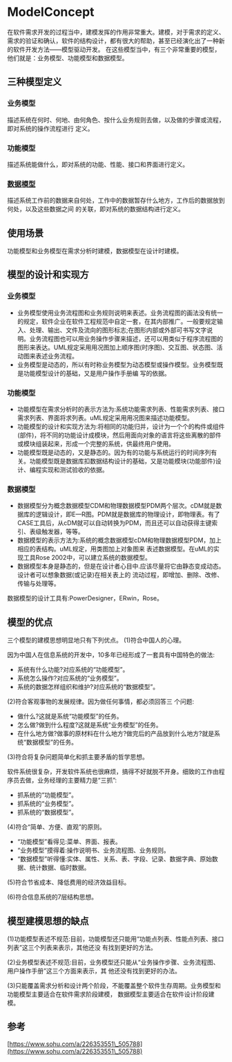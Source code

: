 # ModelConcept

在软件需求开发的过程当中，建模发挥的作用非常重大。建模，对于需求的定义、需求的验证和确认，软件的结构设计，都有很大的帮助，甚至已经演化出了一种新的软件开发方法——模型驱动开发。 在这些模型当中，有三个非常重要的模型，他们就是：业务模型、功能模型和数据模型。

## 三种模型定义

### 业务模型

描述系统在何时、何地、由何角色、按什么业务规则去做，以及做的步骤或流程，即对系统的操作流程进行 定义。

### 功能模型

描述系统能做什么，即对系统的功能、性能、接口和界面进行定义。

### [数据模型](chapter3.md)

描述系统工作前的数据来自何处，工作中的数据暂存什么地方，工作后的数据放到何处，以及这些数据之间 的关联，即对系统的数据结构进行定义。

## 使用场景

功能模型和业务模型在需求分析时建模，数据模型在设计时建模。

## 模型的设计和实现方

### 业务模型

* 业务模型使用业务流程图和业务规则说明来表述。业务流程图的画法没有统一的规定，软件企业在软件工程规范中自定一套，在其内部推广。一般要规定输入、处理、输出、文件及流向的图形标志;在图形内部或外部可书写文字说明。业务流程图也可以用业务操作步骤来描述，还可以用类似于程序流程图的图形来表达。UML规定采用用况图加上顺序图(时序图)、交互图、状态图、活动图来表述业务流程。
* 业务模型是动态的，所以有时称业务模型为动态模型或操作模型。业务模型既是功能模型设计的基础，又是用户操作手册编 写的依据。

### 功能模型

* 功能模型在需求分析时的表示方法为:系统功能需求列表、性能需求列表、接口需求列表、界面将求列表。uML规定采用用况图来描述功能模型。
* 功能模型的设计和实现方法为:将相同的功能归并，设计为一个个的构件或组件(部件)，将不同的功能设计成模块，然后用面向对象的语言将这些离散的部件或模块组装起来，形成一个完整的系统，供最终用户使用。
* 功能模型既是动态的，又是静态的。因为有的功能与系统运行的时间序列有关。功能模型既是数据库扣数据结构设计的基础，又是功能模块(功能部件)设计、编程实现和测试验收的依据。

### 数据模型

* 数据模型分为概念数据模型CDM和物理数据模型PDM两个层次。cDM就是数据库的逻辑设计，即E—R图。PDM就是数据库的物理设计，即物理表。有了CASE工具后，从cDM就可以自动转换为PDM，而且还可以自动获得主键索引、表级触发器，等等。
* 数据模型的表示方法为:系统的概念数据模型cDM和物理数据模型PDM，加上相应的表结构。uML规定，用类图加上对象图来 表述数据模型。在uML的实现工具Rose 2002中，可以建立系统的数据模型。
* 数据模型本身是静态的，但是在设计者心目中.应该尽量将它由静态变成动态。设计者可以想象数据(或记录)在相关表上的 流动过程，即增加、删除、改修、传输与处理等。

数据模型的设计工具有:PowerDesigner，ERwin，Rose。

## 模型的优点

三个模型的建模思想明显地只有下列优点。 (1)符合中国人的心理。

因为中国人在信息系统的开发中，10多年已经形成了一套具有中国特色的做法:

* 系统有什么功能?对应系统的“功能模型”。
* 系统怎么操作?对应系统的“业务模型”。
* 系统的数据怎样组织和维护?对应系统的“数据模型”。

(2)符合客观事物的发展规律。因为做任何事情，都必须回答三 个问题:

* 做什么?这就是系统“功能模型”的任务。
* 怎么做?做到什么程度?这就是系统“业务模型”的任务。
* 在什么地方做?做事的原材料在什么地方?做完后的产品放到什么地方?就是系统“数据模型”的任务。

(3)符合将复杂问题简单化和抓主要矛盾的哲学思想。

软件系统很复杂，开发软件系统也很麻烦，搞得不好就脱不开身。细致的工作由程序员去做，业务经理的主要精力是“三抓”:

* 抓系统的“功能模型”。
* 抓系统的“业务模型”。
* 抓系统的“数据模型”。

(4)符合“简单、方便、直观”的原则。

* “功能模型”看得见:菜单、界面、报表。
* “业务模型”摸得着:操作说明书、业务流程图、业务规则。
* “数据模型”听得懂:实体、属性、关系、表、字段、记录、数据字典、原始数据、统计数据、临时数据。

(5)符合节省成本、降低费用的经济效益目标。

(6)符合信息系统的7层结构思想。

## 模型建模思想的缺点

(1)功能模型表述不规范:目前，功能模型还只能用“功能点列表、性能点列表、接口列表”这三个列表来表示，其他还没 有找到更好的方法。

(2)业务模型表述不规范:目前，业务模型还只能从“业务操作步骤、业务流程图、用户操作手册”这三个方面来表示，其 他还没有找到更好的办法。

(3)只能覆盖需求分析和设计两个阶段，不能覆盖整个软件生存周期。业务模型和功能模型主要适合在软件需求阶段建模， 数据模型主要适合在软件设计阶段建模。

## 参考

[https://www.sohu.com/a/226353551\_505788](https://www.sohu.com/a/226353551\_505788)
